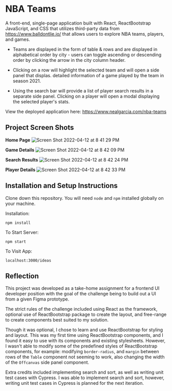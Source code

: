 # NBA Teams

A front-end, single-page application built with React, ReactBootstrap JavaScript, and CSS that utilizes third-party data from https://www.balldontlie.io/ that allows users to explore NBA teams, players, and games. 

- Teams are displayed in the form of table & rows and are displayed in alphabetical order by city - users can toggle ascending or descending order by clicking the arrow in the city column header.

- Clicking on a row will highlight the selected team and will open a side panel that displas. detailed information of a game played by the team in season 2021.

- Using the search bar will provide a list of player search results in a separate side panel. Clicking on a player will open a modal displaying the selected player's stats.

View the deployed application here: https://www.nealgarcia.com/nba-teams

## Project Screen Shots

**Home Page**
![Screen Shot 2022-04-12 at 8 41 29 PM](https://user-images.githubusercontent.com/89617446/163082432-e43b6632-7f8f-4688-8855-f88eba6cd6e3.png)

**Game Details**
![Screen Shot 2022-04-12 at 8 42 09 PM](https://user-images.githubusercontent.com/89617446/163082510-dc090e2c-f2ba-41b9-822f-25f7f498bd70.png)

**Search Results**
![Screen Shot 2022-04-12 at 8 42 24 PM](https://user-images.githubusercontent.com/89617446/163082543-c5cb94ba-29bf-4cdc-ae31-99a564b15f74.png)

**Player Details**
![Screen Shot 2022-04-12 at 8 42 33 PM](https://user-images.githubusercontent.com/89617446/163082568-eaf2ef9f-241f-40ea-920d-07e3de49e004.png)

## Installation and Setup Instructions
Clone down this repository. You will need `node` and `npm` installed globally on your machine.

Installation:

`npm install`

To Start Server:

`npm start`

To Visit App:

`localhost:3000/ideas`

## Reflection
This project was developed as a take-home assignment for a frontend UI developer position with the goal of the challenge being to build out a UI from a given Figma prototype. 

The strict rules of the challenge included using React as the framework, optional use of ReactBootstrap package to create the layout, and free-range to create components best suited to my solution.

Though it was optional, I chose to learn and use ReactBootstrap for styling and layout. This was my first time using ReactBootstrap components, and I found it easy to use with its components and existing stylesheets. However, I wasn't able to modify some of the predefined styles of ReactBootstrap components, for example: modifying `border-radius`, and `margin` between rows of the `Table` component not seeming to work, also changing the width of the `Offcanvas` side panel component.

Extra credits included implementing search and sort, as well as writing unit test cases with Cypress. I was able to implement search and sort, however, writing unit test cases in Cypress is planned for the next iteration.
